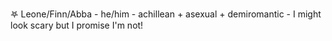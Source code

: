 𖤐 Leone/Finn/Abba -
he/him - 
achillean + asexual + demiromantic - 
I might look scary but I promise I'm not!

<!---
deadlyoperatingsystem/deadlyoperatingsystem is a ✨ special ✨ repository because its `README.md` (this file) appears on your GitHub profile.
You can click the Preview link to take a look at your changes.
--->
